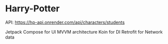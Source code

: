 # Harry-Potter

API: https://hp-api.onrender.com/api/characters/students

Jetpack Compose for UI
MVVM architecture
Koin for DI
Retrofit for Network data
